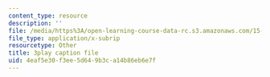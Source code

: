 ```yaml
---
content_type: resource
description: ''
file: /media/https%3A/open-learning-course-data-rc.s3.amazonaws.com/15-879-research-seminar-in-system-dynamics-spring-2014/4eaf5e30f3ee5d649b3ca14b86eb6e7f_pPqI5LbC96Y.vtt
file_type: application/x-subrip
resourcetype: Other
title: 3play caption file
uid: 4eaf5e30-f3ee-5d64-9b3c-a14b86eb6e7f
---
```

